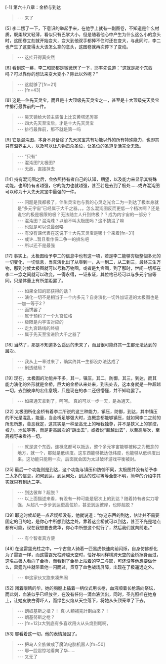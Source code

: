 
[-1] 第六十八章：金桥与到达
>--- 来了<br>

[5] 李二愣了一下，下意识的举起手来，在他手上就有一副图卷，不知道是什么材质，既柔软又轻薄，看似只有巴掌大小，但是随着他心中产生为什么这么小的念头时，这图卷立刻就开始变大，变大到他双手都捧不住时还在变大，与此同时，李二也产生了这变得太大该怎么拿的念头，这图卷就再次停下了变动。
>--- 这挂开得真突然<br>

[6] 看到这一幕，李二和耶都是微微愣了一下，耶率先说道：“这就是那个东西吗？可以靠你的想法来变大变小？除此以外呢？”
>--- 这就够了[fn=21]<br>
>--- [fn=43]<br>

[8] 这是一件先天灵宝，而且是十大顶级先天灵宝之一，甚至是十大顶级先天灵宝中排行最靠前的一件。
>--- 昊天镜给大领主装备上比玄黄塔还厉害<br>
>--- 四大先天至宝后，才是十大先天灵宝<br>
>--- 排行最靠前，那不就是第一吗<br>

[9] 它是混沌图，本身不具备除了先天灵宝共有功能以外的所有特殊能力，也即其只有温养主人，以及可以让凡物击杀圣位，让圣位的圣道复活完全无效。
>--- “只有”<br>
>--- 混沌图?太极图?<br>
>--- 无敌，直接抹去<br>

[14] 持有混沌图之后，会依照持有者自己的认知，期望，以及能力来显示其特殊功能，也即持有者越强，它的能力也就越强，甚至若是去到了极处……或许混沌图可以称为十大先天灵宝中最强的一件。
>--- 问题是我都极了，伴生灵宝也与我的心灵之光合二为一到达了极本身就是“多元宇宙”已经属于大千之器。。。怎么混沌图反而更低一个档次啊？还是说它的极是极限的极？无法随主人升到终极？？成为内宇宙的一部分？<br>
>--- 混沌图？混沌珠？以前不叫太极图吗？这不搞混了嘛<br>
>--- 也就是可以说最弱咯<br>
>--- 有没有课代表在这说下十大先天灵宝是哪十个来着[fn=31]<br>
>--- 或许…暂且看作保二争一的排名吧<br>
>--- 所以还不是最强<br>

[17] 事实上，太极图给予李二的信息中也有这一项，若是李二能够穷极整個多元的一切变化，一切信息，当真演化出了从零到一，从一到二，从二到三，最终三生万物，那到时候太极图就可以号称万物图，或者是九宫图，到了那时，世间一切都在李二一念之间就可以改变，一得永得，一证永证，其位格已经可以与多元宇宙等同，只是体量上有所差距罢了。
>--- 如果全知的耶获得的话？<br>
>--- 演化一切不是相当于一个内多元？自身演化一切外加证道的太极图也是 一加一等于2？<br>
>--- 画饼罢了<br>
>--- 属于预约了一个九宫位格<br>
>--- 极限是内宇宙对应的<br>
>--- 走九宫路线的终极<br>
>--- 属于先天至宝进阶大千之器了<br>

[18] 当然了，那是不知道多么遥远的未来了，而且很可能终其一生都无法达到的层次。
>--- 我从上一章过来了，确实终其一生都没办法达成了<br>
>--- 剧透结局？<br>

[19] 现在，太极图的功能并不多，其一，镇压，其二，防御，其三，到达，而其能力演化的外形就是金桥，巨大的金桥从来处来，到去处去，这本身就是一种超越一切，去到彼岸的宏伟意境，只是现在的李二还很懵懂，并不知晓罢了。
>--- 如果通天拿到了，呵呵。
真的可以一步一天，是為通天。<br>

[22] 太极图所化金桥有着李二所说的这三种能力，镇压，防御，到达，其中镇压的不光是混乱，能量，当金桥足够强大时，连概念都能够镇压，就如同李二之前的所思所想，善恶我定，这其实是一种至高无上的唯我独尊，并不是狭义上的掌控，权力，地位等等，而是更高层次的“跳出去”，或者说“超越出去”，以至高层次，至高视野来看待一切。
>--- 就是这个东西，连概念都可以抵达，整个多元宇宙能够被称之为概念的地方，就一个，那就是低纬度。这东西能够抵达低纬度，也能够从低纬度出来。这功能只能用一次，后面就会因为太过破坏游戏平衡被封。<br>

[25] 最后一个功能则是到达，这个功能与镇压和防御不同，太极图并没有给予李二太多的信息，如何到达，到达何处，到达的过程等等全部不明，简单的介绍中其实就只有到达二字。
>--- 到达彼岸？超脱？<br>
>--- 以上面描述来看，有没有一种可能是层次上的到达？随着持有者实力增强，从超凡一步步到达更高位阶，甚至到达彼岸，也即超脱？<br>

[39] 耶这时候却是一点迟疑都没有，他就说道：“你这东西的到达，估计并不需要固定的目的地，是你心中所想到达之处，靠着这金桥就可以到达，甚至不光是地点都有可能，现在我想要去救华，你心中所想这个就行了，然后我们就向前走。”
>--- 有个智者真方便<br>

[48] 在这雷霆光柱之中，一个古兽人骑着一匹黑虎快速向前闪烁，自身仿佛都化为了雷霆一样，而这雷霆光柱跨越天空时，恰好与同样横跨天空的金桥擦身而过，这名古兽人看向了金桥，而看到了金桥上站着的李二与耶，可还没等他想要做什么，雷霆光柱就带着他一闪而过，贯穿了血色战场屏障，出现在了极遥远之外。
>--- 申这家伙又跑来凑热闹<br>

[52] 闭着眼睛的华，她的胸膛上插着一柄仪式用长枪，血液顺着长枪落向祭坛，而此刻，血液似乎已经放空，在没有任何一滴血液流出，同时，圣光照样在她身上，让她皮肤白得吓人，而绿色火焰从天空落下，将她从头顶笼罩了下去。
>--- 朗奴基斯之槍？！
真·人類補完計劃由來？！<br>
>--- 朗基努斯之枪？<br>
>--- [fn=12]z大到底有多喜欢用火从头烧到尾啊，<br>

[53] 耶看着这一切，他的表情凝固了。
>--- 把鸟人全族做成了魔法电脑机器人[fn=50]<br>
>--- 耶一脸震惊地看向了华……<br>
>--- 又无了<br>
